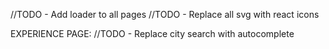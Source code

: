 //TODO - Add loader to all pages
//TODO - Replace all svg with react icons

EXPERIENCE PAGE:
//TODO - Replace city search with autocomplete

<!-- //TODO - Replace alert with modal -->
<!-- //TODO - Do double filters -->
<!-- //TODO - Add expType filters -->
